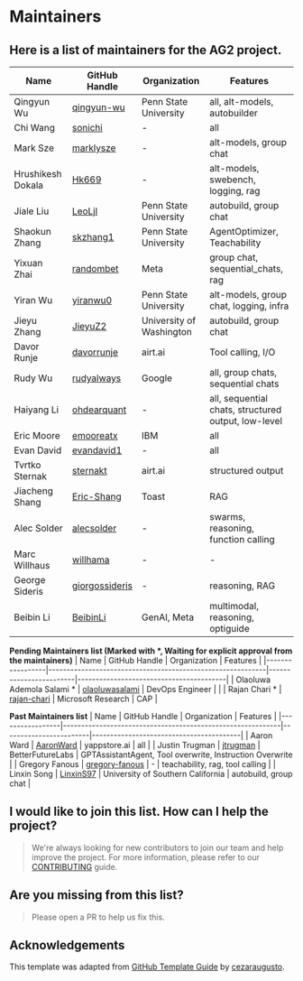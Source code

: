 # Maintainers

## Here is a list of maintainers for the AG2 project.

| Name            | GitHub Handle                                              | Organization           | Features                                |
|-----------------|------------------------------------------------------------|------------------------|-----------------------------------------|
| Qingyun Wu      | [qingyun-wu](https://github.com/qingyun-wu)                | Penn State University  | all, alt-models, autobuilder            |
| Chi Wang        | [sonichi](https://github.com/sonichi)                      | -                      | all                                     |
| Mark Sze        | [marklysze](https://github.com/marklysze)                  | -                      | alt-models, group chat                  |
| Hrushikesh Dokala | [Hk669](https://github.com/Hk669)                        | -                      | alt-models, swebench, logging, rag      |
| Jiale Liu       | [LeoLjl](https://github.com/LeoLjl)                       | Penn State University  | autobuild, group chat                   |
| Shaokun Zhang   | [skzhang1](https://github.com/skzhang1)                    | Penn State University  | AgentOptimizer, Teachability            |
| Yixuan Zhai     | [randombet](https://github.com/randombet)                  | Meta                   | group chat, sequential_chats, rag       |
| Yiran Wu        | [yiranwu0](https://github.com/yiranwu0)                    | Penn State University  | alt-models, group chat, logging, infra  |
| Jieyu Zhang     | [JieyuZ2](https://jieyuz2.github.io/)                  | University of Washington | autobuild, group chat       |
| Davor Runje     | [davorrunje](https://github.com/davorrunje)                | airt.ai                | Tool calling, I/O                        |
| Rudy Wu     | [rudyalways](https://github.com/rudyalways)                | Google                | all, group chats, sequential chats                |
| Haiyang Li  | [ohdearquant](https://github.com/ohdearquant)               | -               | all, sequential chats, structured output, low-level|
| Eric Moore  | [emooreatx](https://github.com/emooreatx)               | IBM               | all|
| Evan David    | [evandavid1](https://github.com/evandavid1)                | -                      | all |
| Tvrtko Sternak  | [sternakt](https://github.com/sternakt)               | airt.ai               | structured output |
| Jiacheng Shang  | [Eric-Shang](https://github.com/Eric-Shang)               | Toast              | RAG |
| Alec Solder  | [alecsolder](https://github.com/alecsolder)               | -                | swarms, reasoning, function calling |
| Marc Willhaus | [willhama](https://github.com/willhama)               | -                | - |
| George Sideris | [giorgossideris](https://github.com/giorgossideris)               | -                | reasoning, RAG |
| Beibin Li | [BeibinLi](https://github.com/BeibinLi)               | GenAI, Meta               | multimodal, reasoning, optiguide |

**Pending Maintainers list (Marked with \*, Waiting for explicit approval from the maintainers)**
| Name            | GitHub Handle                                              | Organization           | Features                                |
|-----------------|------------------------------------------------------------|------------------------|-----------------------------------------|
| Olaoluwa Ademola Salami * | [olaoluwasalami](https://github.com/olaoluwasalami)  | DevOps Engineer        |                                          |
| Rajan Chari *    | [rajan-chari](https://github.com/rajan-chari)                | Microsoft Research                | CAP                        |

**Past Maintainers list**
| Name            | GitHub Handle                                              | Organization           | Features                                |
|-----------------|------------------------------------------------------------|------------------------|-----------------------------------------|
| Aaron Ward     | [AaronWard](https://github.com/AaronWard)                | yappstore.ai                | all                      |
| Justin Trugman     | [jtrugman](https://github.com/jtrugman)                  | BetterFutureLabs | GPTAssistantAgent, Tool overwrite, Instruction Overwrite     |
| Gregory Fanous  | [gregory-fanous](https://github.com/gregory-fanous)         | -                     | teachability, rag, tool calling     |
| Linxin Song     | [LinxinS97](https://github.com/LinxinS97)                  | University of Southern California | autobuild, group chat       |

## I would like to join this list. How can I help the project?
> We're always looking for new contributors to join our team and help improve the project. For more information, please refer to our [CONTRIBUTING](https://docs.ag2.ai/latest/docs/contributor-guide/contributing) guide.


## Are you missing from this list?
> Please open a PR to help us fix this.

## Acknowledgements
This template was adapted from [GitHub Template Guide](https://github.com/cezaraugusto/github-template-guidelines/blob/master/.github/CONTRIBUTORS.md) by [cezaraugusto](https://github.com/cezaraugusto).

